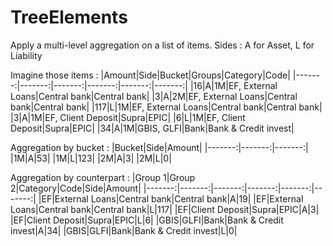 # TreeElements

Apply a multi-level aggregation on a list of items.
Sides : A for Asset, L for Liability

Imagine those items :
|Amount|Side|Bucket|Groups|Category|Code|
|-------:|-------:|-------:|-------:|-------:|-------:|
|16|A|1M|EF, External Loans|Central bank|Central bank|
|3|A|2M|EF, External Loans|Central bank|Central bank|
|117|L|1M|EF, External Loans|Central bank|Central bank|
|3|A|1M|EF, Client Deposit|Supra|EPIC|
|6|L|1M|EF, Client Deposit|Supra|EPIC|
|34|A|1M|GBIS, GLFI|Bank|Bank & Credit invest|

Aggregation by bucket :
|Bucket|Side|Amount|
|-------:|-------:|-------:|
|1M|A|53|
|1M|L|123|
|2M|A|3|
|2M|L|0|

Aggregation by counterpart :
|Group 1|Group 2|Category|Code|Side|Amount|
|-------:|-------:|-------:|-------:|-------:|-------:|
|EF|External Loans|Central bank|Central bank|A|19|
|EF|External Loans|Central bank|Central bank|L|117|
|EF|Client Deposit|Supra|EPIC|A|3|
|EF|Client Deposit|Supra|EPIC|L|6|
|GBIS|GLFI|Bank|Bank & Credit invest|A|34|
|GBIS|GLFI|Bank|Bank & Credit invest|L|0|
